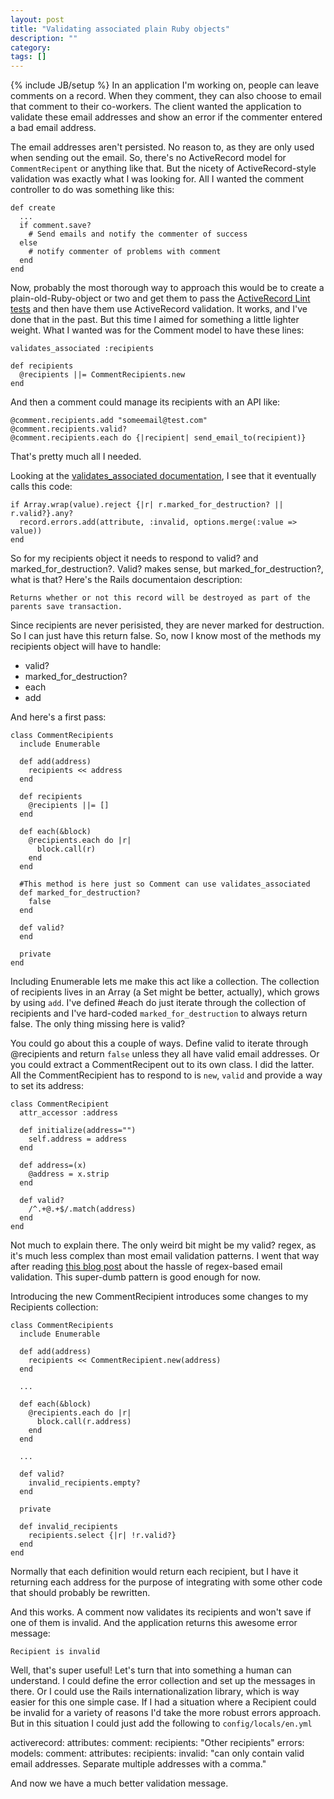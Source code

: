 ```yaml
---
layout: post
title: "Validating associated plain Ruby objects"
description: ""
category: 
tags: []
---
```

{% include JB/setup %}
In an application I'm working on, people can leave comments on a record. When they comment, they can also choose to email that comment to their co-workers. The client wanted the application to validate these email addresses and show an error if the commenter entered a bad email address.

The email addresses aren't persisted. No reason to, as they are only used when sending out the email. So, there's no ActiveRecord model for `CommentRecipent` or anything like that. But the nicety of ActiveRecord-style validation was exactly what I was looking for. All I wanted the comment controller to do was something like this:

    def create
      ...
      if comment.save?
        # Send emails and notify the commenter of success
      else
        # notify commenter of problems with comment
      end
    end

Now, probably the most thorough way to approach this would be to create a plain-old-Ruby-object or two and get them to pass the [ActiveRecord Lint tests](http://yehudakatz.com/2010/01/10/activemodel-make-any-ruby-object-feel-like-activerecord/) and then have them use ActiveRecord validation. It works, and I've done that in the past. But this time I aimed for something a little lighter weight. What I wanted was for the Comment model to have these lines:

    validates_associated :recipients

    def recipients
      @recipients ||= CommentRecipients.new
    end

And then a comment could manage its recipients with an API like:

    @comment.recipients.add "someemail@test.com"
    @comment.recipients.valid?
    @comment.recipients.each do {|recipient| send_email_to(recipient)}

That's pretty much all I needed.

Looking at the [validates_associated documentation](http://apidock.com/rails/ActiveRecord/Validations/ClassMethods/validates_associated), I see that it eventually calls this code:

    if Array.wrap(value).reject {|r| r.marked_for_destruction? || r.valid?}.any?
      record.errors.add(attribute, :invalid, options.merge(:value => value))
    end

So for my recipients object it needs to respond to valid? and marked_for_destruction?. Valid? makes sense, but marked_for_destruction?, what is that? Here's the Rails documentaion description:

    Returns whether or not this record will be destroyed as part of the parents save transaction.

Since recipients are never perisisted, they are never marked for destruction. So I can just have this return false. So, now I know most of the methods my recipients object will have to handle:

- valid?
- marked_for_destruction?
- each
- add

And here's a first pass:

    class CommentRecipients
      include Enumerable

      def add(address)
        recipients << address
      end

      def recipients
        @recipients ||= []
      end

      def each(&block)
        @recipients.each do |r|
          block.call(r)
        end
      end

      #This method is here just so Comment can use validates_associated
      def marked_for_destruction?
        false
      end

      def valid?
      end

      private
    end

Including Enumerable lets me make this act like a collection. The collection of recipients lives in an Array (a Set might be better, actually), which grows by using `add`. I've defined #each do just iterate through the collection of recipients and I've hard-coded `marked_for_destruction` to always return false. The only thing missing here is valid?

You could go about this a couple of ways. Define valid to iterate through @recipients and return `false` unless they all have valid email addresses. Or you could extract a CommentRecipent out to its own class. I did the latter. All the CommentRecipient has to respond to is `new`, `valid` and provide a way to set its address:

    class CommentRecipient
      attr_accessor :address

      def initialize(address="")
        self.address = address
      end

      def address=(x)
        @address = x.strip
      end

      def valid?
        /^.+@.+$/.match(address)
      end
    end

Not much to explain there. The only weird bit might be my valid? regex, as it's much less complex than most email validation patterns. I went that way after reading [this blog post](http://davidcel.is/blog/2012/09/06/stop-validating-email-addresses-with-regex/) about the hassle of regex-based email validation. This super-dumb pattern is good enough for now.

Introducing the new CommentRecipient introduces some changes to my Recipients collection:

    class CommentRecipients
      include Enumerable

      def add(address)
        recipients << CommentRecipient.new(address)
      end

      ...

      def each(&block)
        @recipients.each do |r|
          block.call(r.address)
        end
      end

      ...

      def valid?
        invalid_recipients.empty?
      end

      private

      def invalid_recipients
        recipients.select {|r| !r.valid?}
      end
    end

Normally that each definition would return each recipient, but I have it returning each address for the purpose of integrating with some other code that should probably be rewritten.

And this works. A comment now validates its recipients and won't save if one of them is invalid. And the application returns this awesome error message:

    Recipient is invalid

Well, that's super useful! Let's turn that into something a human can understand. I could define the error collection and set up the messages in there. Or I could use the Rails internationalization library, which is way easier for this one simple case. If I had a situation where a Recipient could be invalid for a variety of reasons I'd take the more robust errors approach. But in this situation I could just add the following to `config/locals/en.yml`

  activerecord:
    attributes:
      comment:
        recipients: "Other recipients"
    errors:
      models:
        comment:
          attributes:
            recipients:
              invalid: "can only contain valid email addresses. Separate multiple addresses with a comma."

And now we have a much better validation message.
